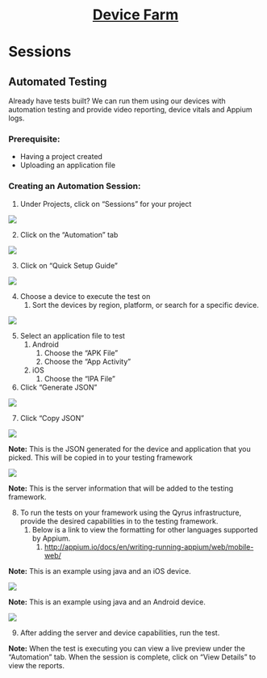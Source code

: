 <h1 style="text-align: center; text-decoration:underline; font-weight: bold;">Device Farm</h1>

# Sessions

## Automated Testing<!-- {docsify-ignore} --> 
Already have tests built? We can run them using our devices with automation testing and provide video reporting, device vitals and Appium logs.
### Prerequisite:
- Having a project created
- Uploading an application file
### Creating an Automation Session:
1. Under Projects, click on “Sessions” for your project

<img src="https://dmdug58z0ycm2.cloudfront.net/production/pub-site/images/_devicefarmimgs/Aspose.Words.a5ba35ee-3494-4720-8f8c-7cedbeae1812.013.png">

2. Click on the “Automation” tab

<img src="https://dmdug58z0ycm2.cloudfront.net/production/pub-site/images/_devicefarmimgs/Aspose.Words.a5ba35ee-3494-4720-8f8c-7cedbeae1812.038.png">

3. Click on “Quick Setup Guide”

<img src="https://dmdug58z0ycm2.cloudfront.net/production/pub-site/images/_devicefarmimgs/Aspose.Words.a5ba35ee-3494-4720-8f8c-7cedbeae1812.039.png">

4. Choose a device to execute the test on
   1. Sort the devices by region, platform, or search for a specific device.

<img src="https://dmdug58z0ycm2.cloudfront.net/production/pub-site/images/_devicefarmimgs/Aspose.Words.a5ba35ee-3494-4720-8f8c-7cedbeae1812.040.png">

5. Select an application file to test
   1. Android
      1. Choose the “APK File”
      1. Choose the “App Activity”
   1. iOS
      1. Choose the “IPA File”
6. Click “Generate JSON”

<img src="https://dmdug58z0ycm2.cloudfront.net/production/pub-site/images/_devicefarmimgs/Aspose.Words.a5ba35ee-3494-4720-8f8c-7cedbeae1812.041.png">

7. Click “Copy JSON”

<img src="https://dmdug58z0ycm2.cloudfront.net/production/pub-site/images/_devicefarmimgs/Aspose.Words.a5ba35ee-3494-4720-8f8c-7cedbeae1812.042.png">

**Note:** This is the JSON generated for the device and application that you picked. This will be copied in to your testing framework

<img src="https://dmdug58z0ycm2.cloudfront.net/production/pub-site/images/_devicefarmimgs/Aspose.Words.a5ba35ee-3494-4720-8f8c-7cedbeae1812.043.png">

**Note:** This is the server information that will be added to the testing framework.

8. To run the tests on your framework using the Qyrus infrastructure, provide the desired capabilities in to the testing framework.
   1. Below is a link to view the formatting for other languages supported by Appium.
      1. <http://appium.io/docs/en/writing-running-appium/web/mobile-web/>

**Note:** This is an example using java and an iOS device.

<img src="https://dmdug58z0ycm2.cloudfront.net/production/pub-site/images/_devicefarmimgs/Aspose.Words.a5ba35ee-3494-4720-8f8c-7cedbeae1812.044.png">

**Note:** This is an example using java and an Android device.

<img src="https://dmdug58z0ycm2.cloudfront.net/production/pub-site/images/_devicefarmimgs/Aspose.Words.a5ba35ee-3494-4720-8f8c-7cedbeae1812.045.png">

9. After adding the server and device capabilities, run the test.

**Note:** When the test is executing you can view a live preview under the “Automation” tab. When the session is complete, click on “View Details” to view the reports.